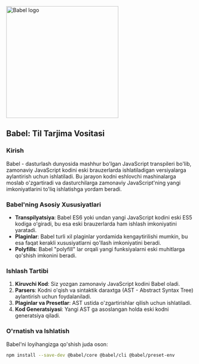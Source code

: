 <img src="https://babeljs.io/img/babel.svg" height="300px" alt="Babel logo">

## Babel: Til Tarjima Vositasi

### Kirish
Babel - dasturlash dunyosida mashhur bo'lgan JavaScript transpileri bo'lib, zamonaviy JavaScript kodini eski brauzerlarda ishlatiladigan versiyalarga aylantirish uchun ishlatiladi. Bu jarayon kodni eshlovchi mashinalarga moslab o'zgartiradi va dasturchilarga zamonaviy JavaScript'ning yangi imkoniyatlarini to'liq ishlatishga yordam beradi.

### Babel'ning Asosiy Xususiyatlari
- **Transpilyatsiya**: Babel ES6 yoki undan yangi JavaScript kodini eski ES5 kodiga o'giradi, bu esa eski brauzerlarda ham ishlash imkoniyatini yaratadi.
- **Plaginlar**: Babel turli xil plaginlar yordamida kengaytirilishi mumkin, bu esa faqat kerakli xususiyatlarni qo'llash imkoniyatini beradi.
- **Polyfills**: Babel "polyfill" lar orqali yangi funksiyalarni eski muhitlarga qo'shish imkonini beradi.
  
### Ishlash Tartibi
1. **Kiruvchi Kod**: Siz yozgan zamonaviy JavaScript kodini Babel oladi.
2. **Parsers**: Kodni o'qish va sintaktik daraxtga (AST - Abstract Syntax Tree) aylantirish uchun foydalaniladi.
3. **Plaginlar va Presetlar**: AST ustida o'zgartirishlar qilish uchun ishlatiladi.
4. **Kod Generatsiyasi**: Yangi AST ga asoslangan holda eski kodni generatsiya qiladi.

### O'rnatish va Ishlatish
Babel'ni loyihangizga qo'shish juda oson:
```bash
npm install --save-dev @babel/core @babel/cli @babel/preset-env
